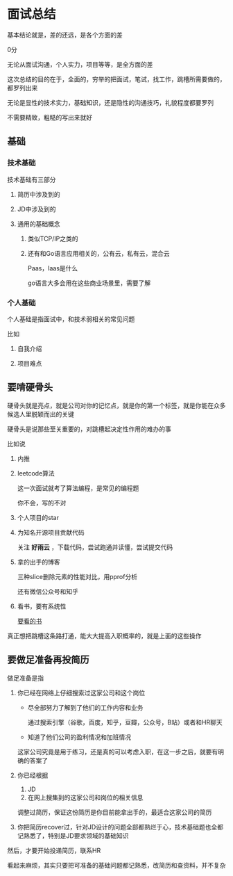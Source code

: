 # 面试总结



基本结论就是，差的还远，是各个方面的差

0分

无论从面试沟通，个人实力，项目等等，是全方面的差

这次总结的目的在于，全面的，穷举的把面试，笔试，找工作，跳槽所需要做的，都罗列出来

无论是显性的技术实力，基础知识，还是隐性的沟通技巧，礼貌程度都要罗列

不需要精致，粗糙的写出来就好



## 基础

### 技术基础

技术基础有三部分

1. 简历中涉及到的

   

2. JD中涉及到的

   

3. 通用的基础概念

   1. 类似TCP/IP之类的

   2. 还有和Go语言应用相关的，公有云，私有云，混合云

      Paas，Iaas是什么

      go语言大多会用在这些商业场景里，需要了解





### 个人基础 

个人基础是指面试中，和技术弱相关的常见问题

比如

1. 自我介绍

   

2. 项目难点



## 要啃硬骨头

硬骨头就是亮点，就是公司对你的记忆点，就是你的第一个标签，就是你能在众多候选人里脱颖而出的关键



硬骨头是说那些至关重要的，对跳槽起决定性作用的难办的事

比如说

1. 内推

   

2. leetcode算法

   这一次面试就考了算法编程，是常见的编程题

   你不会，写的不对

3. 个人项目的star

   

4. 为知名开源项目贡献代码

   关注 **好雨云** ，下载代码，尝试跑通并读懂，尝试提交代码

   

5. 拿的出手的博客

   三种slice删除元素的性能对比，用pprof分析

   还有微信公众号和知乎

   

6. 看书，要有系统性

   [要看的书](books)

真正想把跳槽这条路打通，能大大提高入职概率的，就是上面的这些操作





## 要做足准备再投简历

做足准备是指

1. 你已经在网络上仔细搜索过这家公司和这个岗位

   + 尽全部努力了解到了他们的工作内容和业务

     通过搜索引擎（谷歌，百度，知乎，豆瓣，公众号，B站）或者和HR聊天

   + 知道了他们公司的盈利情况和加班情况

   这家公司究竟是用于练习，还是真的可以考虑入职，在这一步之后，就要有明确的答案了

   

2. 你已经根据

   1. JD
   2. 在网上搜集到的这家公司和岗位的相关信息

   调整过简历，保证这份简历是你目前能拿出手的，最适合这家公司的简历

   

3. 你把简历recover过，针对JD设计的问题全部都熟烂于心，技术基础题也全都记熟悉了，特别是JD要求领域的基础知识

   

然后，才要开始投递简历，联系HR

看起来麻烦，其实只要把可准备的基础问题都记熟悉，改简历和查资料，并不复杂















































